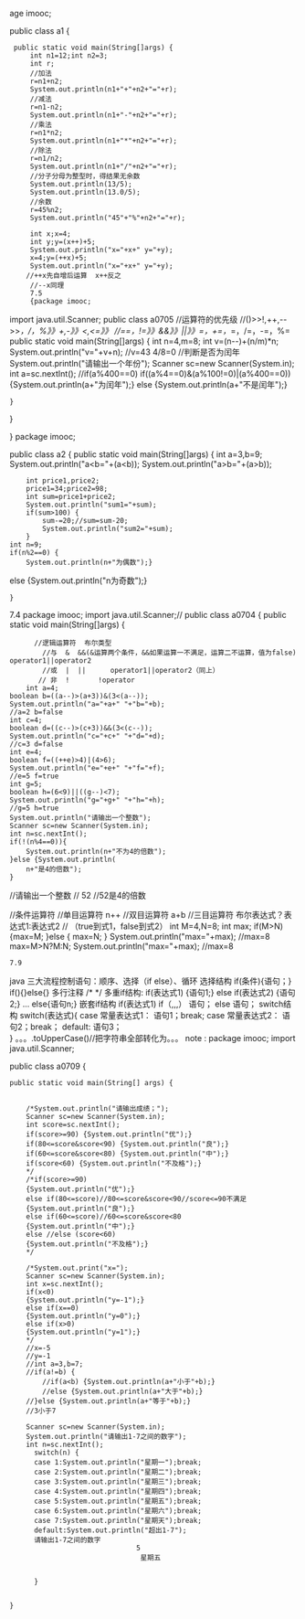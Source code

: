 age imooc;

public class a1 {

	 public static void main(String[]args) {
		 int n1=12;int n2=3;
		 int r;
		 //加法
		 r=n1+n2;
		 System.out.println(n1+"+"+n2+"="+r);
		 //减法
		 r=n1-n2;
		 System.out.println(n1+"-"+n2+"="+r);
		 //乘法
		 r=n1*n2;
		 System.out.println(n1+"*"+n2+"="+r);
		 //除法
		 r=n1/n2;
		 System.out.println(n1+"/"+n2+"="+r);
		 //分子分母为整型时，得结果无余数
		 System.out.println(13/5);
		 System.out.println(13.0/5);
		 //余数
		 r=45%n2;
		 System.out.println("45"+"%"+n2+"="+r);
		  
		 int x;x=4;
		 int y;y=(x++)+5;
		 System.out.println("x="+x+" y="+y);
		 x=4;y=(++x)+5;
		 System.out.println("x="+x+" y="+y);
		//++x先自增后运算  x++反之
		 //--x同理
		 7.5
		 {package imooc;
import java.util.Scanner;
public class a0705 
	//运算符的优先级
	//()>>!,++,-->>*，/，%》》+,-》》<,<=》》
    //==，!=》》&&》》||》》=，+=，*=，/=，-=，%=
	public static void main(String[]args) {
	int n=4,m=8;
	int v=(n--)+(n/m)*n;
	System.out.println("v="+v+n);
	//v=43      4/8=0
	//判断是否为闰年
	  System.out.println("请输出一个年份");
	    Scanner sc=new Scanner(System.in);
	    int a=sc.nextInt();
	    //if(a%400==0) 
	    	if((a%4==0)&(a%100!=0)|(a%400==0))
	    {System.out.println(a+"为闰年");}
	    else {System.out.println(a+"不是闰年");}
	    
	}
	
}

	 
	 
	 
}
package imooc;

public class a2 {
	public static void main(String[]args) {
		int a=3,b=9;
		System.out.println("a<b="+(a<b));
		System.out.println("a>b="+(a>b));
	
		int price1,price2;
		price1=34;price2=98;
		int sum=price1+price2;
		System.out.println("sum1="+sum);
		if(sum>100) {
			sum-=20;//sum=sum-20;
			System.out.println("sum2="+sum);
		}
	int n=9;
	if(n%2==0) {
		System.out.println(n+"为偶数");}
else {System.out.println("n为奇数");}
	
	
	}
7.4	
package imooc;
import java.util.Scanner;//
public class a0704 {
	public static void main(String[]args) {
		
		  //逻辑运算符  布尔类型
		    //与  &  &&(&运算两个条件，&&如果运算一不满足，运算二不运算，值为false)    operator1||operator2
		    //或  |  ||      operator1||operator2（同上）
		   // 非  !       !operator
		int a=4;
	boolean b=((a--)>(a+3))&(3<(a--));
    System.out.println("a="+a+" "+"b="+b);
    //a=2 b=false
    int c=4;
    boolean d=((c--)>(c+3))&&(3<(c--));
    System.out.println("c="+c+" "+"d="+d);
    //c=3 d=false
    int e=4;
    boolean f=((++e)>4)|(4>6);
    System.out.println("e="+e+" "+"f="+f);
    //e=5 f=true
    int g=5;
    boolean h=(6<9)||((g--)<7);
    System.out.println("g="+g+" "+"h="+h);
    //g=5 h=true
    System.out.println("请输出一个整数");
    Scanner sc=new Scanner(System.in);
    int n=sc.nextInt();
    if(!(n%4==0)){
    	System.out.println(n+"不为4的倍数");
    }else {System.out.println(
    	n+"是4的倍数");
    }
   //请输出一个整数
   // 52
   //52是4的倍数
   
   //条件运算符
    //单目运算符  n++
    //双目运算符  a+b
    //三目运算符  布尔表达式？表达式1:表达式2
              //  （true到式1，false到式2）
    int M=4,N=8;
    int max;
    if(M>N) {max=M;
    }else {
    	max=N;
    }
    System.out.println("max="+max);
    //max=8
    max=M>N?M:N;
    System.out.println("max="+max);
    //max=8
   
    7.9
 java
       三大流程控制语句：顺序、选择（if else）、循环
   选择结构
         if(条件){语句；}    if(){}else{}
               多行注释  /*         */
               多重if结构:
                      if(表达式1)
                          {语句1;}
                        else if(表达式2)
                              {语句2;}
                           ...
                           else{语句n;}
               嵌套if结构
                      if(表达式1)
                      if（,,,）
                       语句；
                        else
                           语句；
         switch结构
              switch(表达式){
                    case 常量表达式1：
                          语句1；break;
                     case 常量表达式2：
                            语句2；break；
                       default:
                                  语句3；            
}
                     。。。.toUpperCase()//把字符串全部转化为。。。
   note :
               package imooc;
import java.util.Scanner;

public class a0709 {

	public static void main(String[] args) {
		
		
		/*System.out.println("请输出成绩；");
		Scanner sc=new Scanner(System.in);
		int score=sc.nextInt();
		if(score>=90) {System.out.println("优");}
		if(80<=score&score<90) {System.out.println("良");}
		if(60<=score&score<80) {System.out.println("中");}
		if(score<60) {System.out.println("不及格");}
		*/
		/*if(score>=90)
		{System.out.println("优");}
		else if(80<=score)//80<=score&score<90//score<=90不满足
		{System.out.println("良");}
		else if(60<=score)//60<=score&score<80
		{System.out.println("中");}
		else //else (score<60)
		{System.out.println("不及格");}
		*/
		  
		/*System.out.print("x=");
		Scanner sc=new Scanner(System.in);
		int x=sc.nextInt();
		if(x<0)
		{System.out.println("y=-1");}
		else if(x==0)
		{System.out.println("y=0");}
		else if(x>0)
		{System.out.println("y=1");}
		*/
		//x=-5
		//y=-1
		//int a=3,b=7;
		//if(a!=b) {
			//if(a<b) {System.out.println(a+"小于"+b);}
			//else {System.out.println(a+"大于"+b);}
		//}else {System.out.println(a+"等于"+b);}
		//3小于7
		
		Scanner sc=new Scanner(System.in);
		System.out.println("请输出1-7之间的数字");
		int n=sc.nextInt();
		  switch(n) {
		  case 1:System.out.println("星期一");break;
		  case 2:System.out.println("星期二");break;
		  case 3:System.out.println("星期三");break;
		  case 4:System.out.println("星期四");break;
		  case 5:System.out.println("星期五");break;
		  case 6:System.out.println("星期六");break;
		  case 7:System.out.println("星期天");break;
		  default:System.out.println("超出1-7");
		  请输出1-7之间的数字
                                   5
                                    星期五

		
		  }
		
		
	}

  
   



